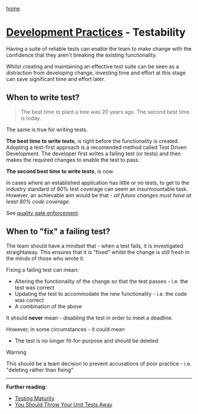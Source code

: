 [home](../README.md)
# [Development Practices](README.md) - Testability


Having a suite of reliable tests can enable the team to make change with the confidence that they aren't breaking the existing functionality.

Whilst creating and maintaining an effective test suite can be seen as a distraction from developing change, investing time and effort at this stage can save significant time and effort later.


## When to write test?

>The best time to plant a tree was 20 years ago. The second best time is today.

The same is true for writing tests.

**The best time to write tests**, is right before the functionality is created. Adopting a test-first approach is a recomended method called Test Driven Development. The developer first writes a failing test (or tests) and then makes the required changes to enable the test to pass.

**The second best time to write tests**, is now.

In cases where an established application has little or no tests, to get to the industry standard of 80% test coverage can seem an insurmountable task. However, an achievable aim would be that - *all future changes must have at least 80% code coverage*.

See [quality gate enforcement](../continuous-delivery/quality-gate-enforcement.md).


## When to "fix" a failing test?

The team should have a mindset that - when a test fails, it is investigated straightaway. This ensures that it is "fixed" whilst the change is still fresh in the minds of those who wrote it.

Fixing a failing test can mean:
* Altering the functionality of the change so that the test passes - i.e. the test was correct
* Updating the test to accommodate the new functionality - i.e. the code was correct
* A combination of the above

It should **never** mean - disabling the test in order to meet a deadline.

However, in some circumstances - it could mean
* The test is no longer fit-for-purpose and should be deleted
> [!WARNING]  
> This should be a team decision to prevent accusations of poor practice - i.e. "deleting rather than fixing"

---
**Further reading**:
* [Testing Maturity](../test-automation/testing-maturity.md)
* [You Should Throw Your Unit Tests Away](https://medium.com/ngconf/you-should-throw-away-your-unit-tests-717c6884a77b)
